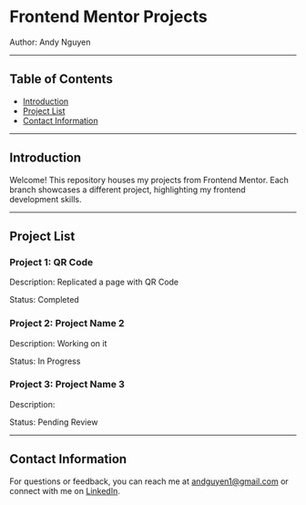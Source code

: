 # Frontend Mentor Projects

Author: Andy Nguyen

---

## Table of Contents

- [Introduction](#introduction)
- [Project List](#project-list)
- [Contact Information](#contact-information)

---

## Introduction

Welcome! This repository houses my projects from Frontend Mentor. Each branch showcases a different project, highlighting my frontend development skills.

---

## Project List

### Project 1: QR Code

Description: Replicated a page with QR Code

Status: Completed

### Project 2: Project Name 2

Description: Working on it

Status: In Progress

### Project 3: Project Name 3

Description: 

Status: Pending Review

<!-- Add more projects as needed -->

---

## Contact Information

For questions or feedback, you can reach me at [andguyen1@gmail.com](mailto:andguyen1@gmail.com) or connect with me on [LinkedIn](www.linkedin.com/in/andy-nguyen-91a3b7193).